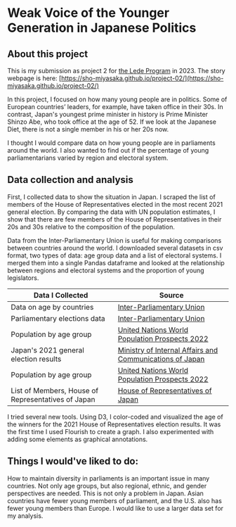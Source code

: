 # Weak Voice of the Younger Generation in Japanese Politics

## About this project
This is my submission as project 2 for [the Lede Program](https://ledeprogram.com) in 2023. The story webpage is here: [https://sho-miyasaka.github.io/project-02/](https://sho-miyasaka.github.io/project-02/)

In this project, I focused on how many young people are in politics. Some of European countries’ leaders, for example, have taken office in their 30s. In contrast, Japan's youngest prime minister in history is Prime Minister Shinzo Abe, who took office at the age of 52. If we look at the Japanese Diet, there is not a single member in his or her 20s now.

I thought I would compare data on how young people are in parliaments around the world. I also wanted to find out if the percentage of young parliamentarians varied by region and electoral system.

## Data collection and analysis
First, I collected data to show the situation in Japan. I scraped the list of members of the House of Representatives elected in the most recent 2021 general election. By comparing the data with UN population estimates, I show that there are few members of the House of Representatives in their 20s and 30s relative to the composition of the population.

Data from the Inter-Parliamentary Union is useful for making comparisons between countries around the world. I downloaded several datasets in csv format, two types of data: age group data and a list of electoral systems. I merged them into a single Pandas dataframe and looked at the relationship between regions and electoral systems and the proportion of young legislators.

|Data I Collected|Source|
|---|---|
|Data on age by countries|[Inter-Parliamentary Union](https://data.ipu.org/age-brackets/)|
|Parliamentary elections data|[Inter-Parliamentary Union](https://data.ipu.org/elections/)|
|Population by age group|[United Nations World Population Prospects 2022](https://population.un.org/wpp/)|
|Japan's 2021 general election results |[Ministry of Internal Affairs and Communications of Japan](https://www.soumu.go.jp/senkyo/senkyo_s/data/shugiin/index.html)|
|Population by age group|[United Nations World Population Prospects 2022](https://population.un.org/wpp/)|
|List of Members, House of Representatives of Japan|[House of Representatives of Japan](https://www.shugiin.go.jp/internet/itdb_annai.nsf/html/statics/syu/1giin.htm)|


I tried several new tools.
Using D3, I color-coded and visualized the age of the winners for the 2021 House of Representatives election results. It was the first time I used Flourish to create a graph. I also experimented with adding some elements as graphical annotations.

## Things I would've liked to do:
How to maintain diversity in parliaments is an important issue in many countries. Not only age groups, but also regional, ethnic, and gender perspectives are needed. This is not only a problem in Japan. Asian countries have fewer young members of parliament, and the U.S. also has fewer young members than Europe. I would like to use a larger data set for my analysis.
